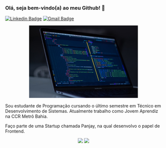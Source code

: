 ### Olá, seja bem-vindo(a) ao meu Github! 👋

[![Linkedin Badge](https://img.shields.io/badge/-LinkedIn-blue?style=flat-square&logo=Linkedin&logoColor=white&link=https://www.linkedin.com/in/jricardoc/)](https://www.linkedin.com/in/jricardoc/) [![Gmail Badge](https://img.shields.io/badge/-Gmail-c14438?style=flat-square&logo=Gmail&logoColor=white&link=mailto:ricardoocarvalhoo10@gmail.com)](mailto:ricardoocarvalhoo10@gmail.com/)

<div>
<p align="center">
  <img src="https://github.com/jricardoc/jricardoc/blob/main/jricardoc.jpg" width="350" title="hover text">
</p>

Sou estudante de Programação cursando o último semestre em Técnico em Desenvolvimento de Sistemas.
Atualmente trabalho como Jovem Aprendiz na CCR Metrô Bahia.

Faço parte de uma Startup chamada Panjay, na qual desenvolvo o papel de Frontend.

<p align="center">
  
  <img width="400px" src="https://github-readme-stats.vercel.app/api/top-langs/?username=jricardoc&hide=html&layout=compact&theme=tokyonight" />
  <img width="400px" src="https://github-readme-stats.vercel.app/api?username=jricardoc&theme=tokyonight&show_icons=true" />
  
</p>

